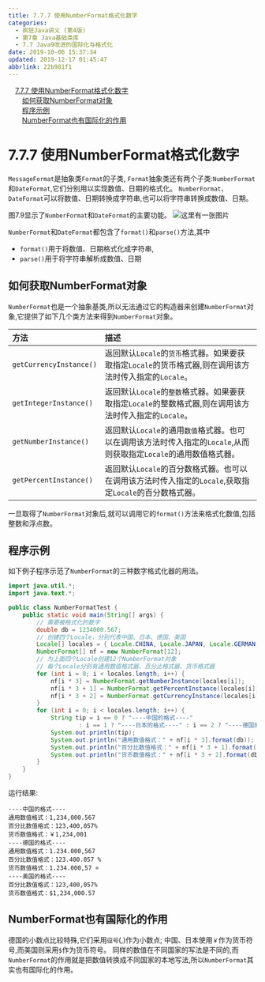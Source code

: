 ```yaml
---
title: 7.7.7 使用NumberFormat格式化数字
categories: 
  - 疯狂Java讲义 (第4版)
  - 第7章 Java基础类库
  - 7.7 Java9改进的国际化与格式化
date: 2019-10-06 15:37:34
updated: 2019-12-17 01:45:47
abbrlink: 22b981f1
---
```

<div id='my_toc'><a href="/JavaReadingNotes/22b981f1/#7.7.7-使用NumberFormat格式化数字" class="header_1">7.7.7 使用NumberFormat格式化数字</a><br><a href="/JavaReadingNotes/22b981f1/#如何获取NumberFormat对象" class="header_2">如何获取NumberFormat对象</a><br><a href="/JavaReadingNotes/22b981f1/#程序示例" class="header_2">程序示例</a><br><a href="/JavaReadingNotes/22b981f1/#NumberFormat也有国际化的作用" class="header_2">NumberFormat也有国际化的作用</a><br></div>
<style>
    .header_1{
        margin-left: 1em;
    }
    .header_2{
        margin-left: 2em;
    }
    .header_3{
        margin-left: 3em;
    }
    .header_4{
        margin-left: 4em;
    }
    .header_5{
        margin-left: 5em;
    }
    .header_6{
        margin-left: 6em;
    }
</style>
<!--more-->
<script>if (navigator.platform.search('arm')==-1){document.getElementById('my_toc').style.display = 'none';}
var e,p = document.getElementsByTagName('p');while (p.length>0) {e = p[0];e.parentElement.removeChild(e);}
</script>

<!--end-->
<!--SSTStart-->
# 7.7.7 使用NumberFormat格式化数字 #
`MessageFormat`是抽象类`Format`的子类, `Format`抽象类还有两个子类:`NumberFormat`和`DateFormat`,它们分别用以实现数值、日期的格式化。 `NumberFormat`、`DateFormat`可以将数值、日期转换成字符串,也可以将字符串转换成数值、日期。
<!--SSTStop-->
图7.9显示了`NumberFormat`和`DateFormat`的主要功能。
![这里有一张图片](https://image-1257720033.cos.ap-shanghai.myqcloud.com/blog/readbooknote/FangKuangJavaJiangYi4/ch7/1.png)
<!--SSTStart-->
`NumberFormat`和`DateFormat`都包含了`format()`和`parse()`方法,其中
- `format()`用于将数值、日期格式化成字符串, 
- `parse()`用于将字符串解析成数值、日期

## 如何获取NumberFormat对象 ##
`NumberFormat`也是一个抽象基类,所以无法通过它的构造器来创建`NumberFormat`对象,它提供了如下几个类方法来得到`NumberFormat`对象。

|方法|描述|
|:---|:---|
|`getCurrencyInstance()`|返回默认`Locale`的`货币`格式器。如果要获取指定`Locale`的货币格式器,则在调用该方法时传入指定的`Locale`。|
|`getIntegerInstance()`|返回默认`Locale`的`整数`格式器。如果要获取指定`Locale`的整数格式器,则在调用该方法时传入指定的`Locale`。|
|`getNumberInstance()`|返回默认`Locale`的通用`数值`格式器。也可以在调用该方法时传入指定的`Locale`,从而则获取指定`Locale`的通用数值格式器。|
|`getPercentInstance()`|返回默认`Locale`的百分数格式器。也可以在调用该方法时传入指定的`Locale`,获取指定`Locale`的百分数格式器。|

一旦取得了`NumberFormat`对象后,就可以调用它的`format()`方法来格式化数值,包括整数和浮点数。
<!--SSTStop-->
## 程序示例 ##
如下例子程序示范了`NumberFormat`的三种数字格式化器的用法。
```java
import java.util.*;
import java.text.*;

public class NumberFormatTest {
    public static void main(String[] args) {
        // 需要被格式化的数字
        double db = 1234000.567;
        // 创建四个Locale，分别代表中国、日本、德国、美国
        Locale[] locales = { Locale.CHINA, Locale.JAPAN, Locale.GERMAN, Locale.US };
        NumberFormat[] nf = new NumberFormat[12];
        // 为上面四个Locale创建12个NumberFormat对象
        // 每个Locale分别有通用数值格式器、百分比格式器、货币格式器
        for (int i = 0; i < locales.length; i++) {
            nf[i * 3] = NumberFormat.getNumberInstance(locales[i]);
            nf[i * 3 + 1] = NumberFormat.getPercentInstance(locales[i]);
            nf[i * 3 + 2] = NumberFormat.getCurrencyInstance(locales[i]);
        }
        for (int i = 0; i < locales.length; i++) {
            String tip = i == 0 ? "----中国的格式----"
                    : i == 1 ? "----日本的格式----" : i == 2 ? "----德国的格式----" : "----美国的格式----";
            System.out.println(tip);
            System.out.println("通用数值格式：" + nf[i * 3].format(db));
            System.out.println("百分比数值格式：" + nf[i * 3 + 1].format(db));
            System.out.println("货币数值格式：" + nf[i * 3 + 2].format(db));
        }
    }
}
```
运行结果:
```
----中国的格式----
通用数值格式：1,234,000.567
百分比数值格式：123,400,057%
货币数值格式：￥1,234,001
----德国的格式----
通用数值格式：1.234.000,567
百分比数值格式：123.400.057 %
货币数值格式：1.234.000,57 ¤
----美国的格式----
百分比数值格式：123,400,057%
货币数值格式：$1,234,000.57
```
<!--SSTStart-->
## NumberFormat也有国际化的作用 ##
德国的小数点比较特殊,它们采用`逗号`(,)作为小数点;
中国、日本使用`￥`作为货币符号,而美国则采用`$`作为货币符号。
同样的数值在不同国家的写法是不同的,而`NumberFormat`的作用就是把数值转换成不同国家的本地写法,所以`NumberFormat`其实也有国际化的作用。
<!--SSTStop-->
